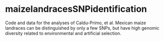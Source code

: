 # maizelandracesSNPidentification
Code and data for the analyses of Caldu-Primo, et al. Mexican maize landraces can be distinguished by only a few SNPs, but have high genomic diversity related to environmental and artificial selection.
